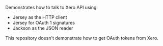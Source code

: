 Demonstrates how to talk to Xero API using:

* Jersey as the HTTP client
* Jersey for OAuth 1 signatures
* Jackson as the JSON reader

This repository doesn't demonstrate how to get OAuth tokens from Xero.